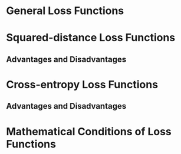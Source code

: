# General Loss Functions


# Squared-distance Loss Functions

## Advantages and Disadvantages



# Cross-entropy Loss Functions

## Advantages and Disadvantages



# Mathematical Conditions of Loss Functions

